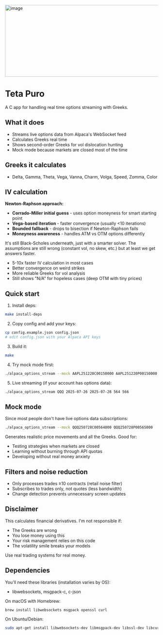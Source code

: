 <img width="1308" height="236" alt="image" src="https://github.com/user-attachments/assets/63cf7807-e1cc-486b-8e54-5914c46a523a" />

# Teta Puro

A C app for handling real time options streaming with Greeks.

## What it does

- Streams live options data from Alpaca's WebSocket feed
- Calculates Greeks real time
- Shows second-order Greeks for vol dislocation hunting
- Mock mode because markets are closed most of the time

## Greeks it calculates

- Delta, Gamma, Theta, Vega, Vanna, Charm, Volga, Speed, Zomma, Color

## IV calculation

**Newton-Raphson approach:**
- **Corrado-Miller initial guess** - uses option moneyness for smart starting point
- **Vega-based iteration** - faster convergence (usually <10 iterations)
- **Bounded fallback** - drops to bisection if Newton-Raphson fails
- **Moneyness awareness** - handles ATM vs OTM options differently

It's still Black-Scholes underneath, just with a smarter solver. The assumptions are still wrong (constant vol, no skew, etc.) but at least we get answers faster.

- 5-10x faster IV calculation in most cases
- Better convergence on weird strikes
- More reliable Greeks for vol analysis
- Still shows "N/A" for hopeless cases (deep OTM with tiny prices)

## Quick start

1. Install deps:
```bash
make install-deps
```

2. Copy config and add your keys:
```bash
cp config.example.json config.json
# edit config.json with your Alpaca API keys
```

3. Build it:
```bash
make
```

4. Try mock mode first:
```bash
./alpaca_options_stream --mock AAPL251220C00150000 AAPL251220P00150000
```

5. Live streaming (if your account has options data):
```bash
./alpaca_options_stream QQQ 2025-07-26 2025-07-28 564 566
```

## Mock mode

Since most people don't have live options data subscriptions:

```bash
./alpaca_options_stream --mock QQQ250728C00564000 QQQ250728P00565000
```

Generates realistic price movements and all the Greeks. Good for:
- Testing strategies when markets are closed
- Learning without burning through API quotas
- Developing without real money anxiety

## Filters and noise reduction

- Only processes trades ≥10 contracts (retail noise filter)
- Subscribes to trades only, not quotes (less bandwidth)
- Change detection prevents unnecessary screen updates

## Disclaimer

This calculates financial derivatives. I'm not responsible if:
- The Greeks are wrong
- You lose money using this
- Your risk management relies on this code
- The volatility smile breaks your models

Use real trading systems for real money.

## Dependencies

You'll need these libraries (installation varies by OS):
- libwebsockets, msgpack-c, c-json

On macOS with Homebrew:
```bash
brew install libwebsockets msgpack openssl curl
```

On Ubuntu/Debian:
```bash
sudo apt-get install libwebsockets-dev libmsgpack-dev libssl-dev libcurl4-openssl-dev libcjson-dev
```
